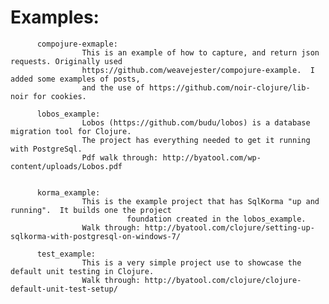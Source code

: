 # Examples:

          compojure-exmaple:
                    This is an example of how to capture, and return json requests. Originally used 
                    https://github.com/weavejester/compojure-example.  I added some examples of posts,
                    and the use of https://github.com/noir-clojure/lib-noir for cookies.
                    
          lobos_example:
                    Lobos (https://github.com/budu/lobos) is a database migration tool for Clojure.  
                    The project has everything needed to get it running with PostgreSql.
                    Pdf walk through: http://byatool.com/wp-content/uploads/Lobos.pdf


          korma_example:
                    This is the example project that has SqlKorma "up and running".  It builds one the project
                              foundation created in the lobos_example.
                    Walk through: http://byatool.com/clojure/setting-up-sqlkorma-with-postgresql-on-windows-7/
                    
          test_example:
                    This is a very simple project use to showcase the default unit testing in Clojure.
                    Walk through: http://byatool.com/clojure/clojure-default-unit-test-setup/

